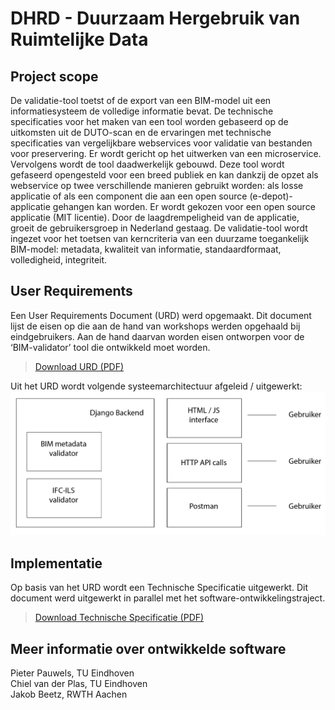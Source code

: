 # DHRD - Duurzaam Hergebruik van Ruimtelijke Data

## Project scope
De validatie-tool toetst of de export van een BIM-model uit een informatiesysteem de volledige informatie bevat. De technische specificaties voor het maken van een tool worden gebaseerd op de uitkomsten uit de DUTO-scan en de ervaringen met technische specificaties van vergelijkbare webservices voor validatie van bestanden voor preservering. Er wordt gericht op het uitwerken van een microservice. Vervolgens wordt de tool daadwerkelijk gebouwd. Deze tool wordt gefaseerd opengesteld voor een breed publiek en kan dankzij de opzet als webservice op twee verschillende manieren gebruikt worden: als losse applicatie of als een component die aan een open source (e-depot)-applicatie gehangen kan worden. Er wordt gekozen voor een open source applicatie (MIT licentie). Door de laagdrempeligheid van de applicatie, groeit de gebruikersgroep in Nederland gestaag. De validatie-tool wordt ingezet voor het toetsen van kerncriteria van een duurzame toegankelijk BIM-model: metadata, kwaliteit van informatie, standaardformaat, volledigheid, integriteit.

## User Requirements
Een User Requirements Document (URD) werd opgemaakt. Dit document lijst de eisen op die aan de hand van workshops werden opgehaald bij eindgebruikers. Aan de hand daarvan worden eisen ontworpen voor de ‘BIM-validator’ tool die ontwikkeld moet worden.

> [Download URD (PDF)](../1.%20User%20requirements/03.%2020211209_URD.pdf)

Uit het URD wordt volgende systeemarchitectuur afgeleid / uitgewerkt:
![Systeemarchitectuur](figures/DHRD-01.png)

## Implementatie
Op basis van het URD wordt een Technische Specificatie uitgewerkt. Dit document werd uitgewerkt in parallel met het software-ontwikkelingstraject.

> [Download Technische Specificatie (PDF)](../2.%20Technische%20specificatie/04.%2020220821_techspec%20v0.2.1.pdf)

## Meer informatie over ontwikkelde software
Pieter Pauwels, TU Eindhoven  
Chiel van der Plas, TU Eindhoven  
Jakob Beetz, RWTH Aachen


